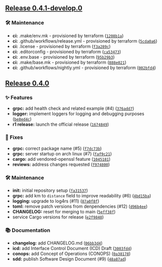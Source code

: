 ## [Release 0.4.1-develop.0](https://github.com/Arrow-air/svc-pricing/releases/tag/v0.4.1-develop.0)

### 🛠 Maintenance

-  **ci:** .make/env.mk - provisioned by terraform ([`1208b1a`](https://github.com/Arrow-air/svc-pricing/commit/1208b1a3fbb0e4dc0796ca6045a85f3197d28cfb))
-  **ci:** .github/workflows/release.yml - provisioned by terraform ([`5cda0a6`](https://github.com/Arrow-air/svc-pricing/commit/5cda0a65b8ca92aca4088c280b9b14ffaea887f4))
-  **ci:** .license - provisioned by terraform ([`f3a289c`](https://github.com/Arrow-air/svc-pricing/commit/f3a289c5b7ac845a182ad68e4a99f3dc98cd4f89))
-  **ci:** .editorconfig - provisioned by terraform ([`ca53473`](https://github.com/Arrow-air/svc-pricing/commit/ca53473f4a270824abcb14756640359a06236b4d))
-  **ci:** .env.base - provisioned by terraform ([`95b29b3`](https://github.com/Arrow-air/svc-pricing/commit/95b29b32289109d17ffa64363d61cc356e2bcb9e))
-  **ci:** .make/base.mk - provisioned by terraform ([`888e021`](https://github.com/Arrow-air/svc-pricing/commit/888e0213364b378da35da4117838f98ceb9be766))
-  **ci:** .github/workflows/nightly.yml - provisioned by terraform ([`002bfd4`](https://github.com/Arrow-air/svc-pricing/commit/002bfd4ca638c5a8c490b9bb6c2424bd62a3a5bc))

## [Release 0.4.0](https://github.com/Arrow-air/svc-pricing/releases/tag/v0.4.0)

### ✨ Features

-  **grpc:** add health check and related example (#4) ([`376add7`](https://github.com/Arrow-air/svc-pricing/commit/376add7471c64a5ed5d69e9236e7af4b7f5124c6))
-  **logger:** implement loggers for logging and debugging purposes ([`be8ed4c`](https://github.com/Arrow-air/svc-pricing/commit/be8ed4c97a0afffd0947f85d9ae3eaa0d73f909b))
-  **r1 release:** launch the official release ([`1674849`](https://github.com/Arrow-air/svc-pricing/commit/16748494026f24133fc364fde07deb9068f0713e))

### 🐛 Fixes

-  **grpc:** correct package name (#5) ([`f7dc73b`](https://github.com/Arrow-air/svc-pricing/commit/f7dc73b901ca0287825e4773083bbda44852996c))
-  **grpc:** server startup on arch linux (#7) ([`faf9c21`](https://github.com/Arrow-air/svc-pricing/commit/faf9c21a94b8d0e54577a3f7e6e363acf5431bb3))
-  **cargo:** add vendored-openssl feature ([`1045181`](https://github.com/Arrow-air/svc-pricing/commit/104518192b94ff659b39dfe1526de4983dd368eb))
-  **reviews:** address changes requested ([`f974800`](https://github.com/Arrow-air/svc-pricing/commit/f974800cc14ed879884f9ebe392b826fe3c9b806))

### 🛠 Maintenance

-  **init:** initial repository setup ([`fa31537`](https://github.com/Arrow-air/svc-pricing/commit/fa31537e72f06f49c10b9f08efd50aa27cecae20))
-  **grpc:** add km to `distance` field to improve readability (#6) ([`4bd15ba`](https://github.com/Arrow-air/svc-pricing/commit/4bd15baa1586a0d509aa48913690ad837b933ec2))
-  **logging:** upgrade to log4rs (#11) ([`87a0f8f`](https://github.com/Arrow-air/svc-pricing/commit/87a0f8f178ffb5e1ab5a2bc00291bf89058251bb))
-  **toml:** remove patch versions from denpendencies (#12) ([`d96b4ee`](https://github.com/Arrow-air/svc-pricing/commit/d96b4eebc9d594f7da8fed21dce495d61741af1d))
-  **CHANGELOG:** reset for merging to main ([`5eff38f`](https://github.com/Arrow-air/svc-pricing/commit/5eff38f298cd0e508bee35d74b30690460629211))
- service Cargo versions for release ([`e2f9848`](https://github.com/Arrow-air/svc-pricing/commit/e2f9848b8b1814a15d74f7b950eef02132aae83b))

### 📚 Documentation

-  **changelog:** add CHANGELOG.md ([`06bb3d4`](https://github.com/Arrow-air/svc-pricing/commit/06bb3d43cae39cf3903e7cf9950df5e2eaba93f7))
-  **icd:** add Interface Control Document (ICD) Draft ([`3003fd4`](https://github.com/Arrow-air/svc-pricing/commit/3003fd4d1535fbb0069781fd524f6a91646dd085))
-  **conops:** add Concept of Operations (CONOPS) ([`0a38178`](https://github.com/Arrow-air/svc-pricing/commit/0a3817861ff2874192aab1b30181561cda8e6747))
-  **sdd:** publish Software Design Document (#9) ([`48a87ad`](https://github.com/Arrow-air/svc-pricing/commit/48a87adaba8592c098c55ca94c213cab6af8acfc))


